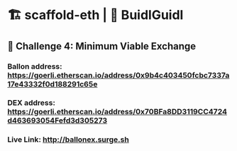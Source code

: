 # 🏗 scaffold-eth | 🏰 BuidlGuidl

## 🚩 **Challenge 4: Minimum Viable Exchange**

### Ballon address: https://goerli.etherscan.io/address/0x9b4c403450fcbc7337a17e43332f0d188291c65e

### DEX address: https://goerli.etherscan.io/address/0x70BFa8DD3119CC4724d463693054Fefd3d305273

### Live Link: http://ballonex.surge.sh
